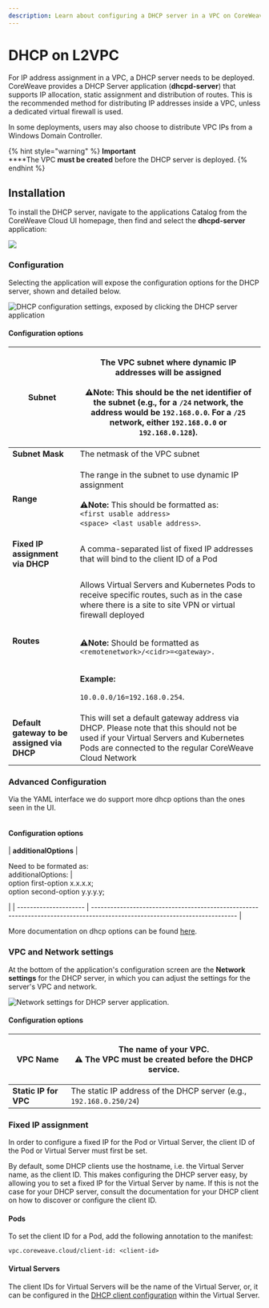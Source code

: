 ```yaml
---
description: Learn about configuring a DHCP server in a VPC on CoreWeave.
---
```


# DHCP on L2VPC

For IP address assignment in a VPC, a DHCP server needs to be deployed. CoreWeave provides a DHCP Server application (**dhcpd-server**) that supports IP allocation, static assignment and distribution of routes. This is the recommended method for distributing IP addresses inside a VPC, unless a dedicated virtual firewall is used.

In some deployments, users may also choose to distribute VPC IPs from a Windows Domain Controller.

{% hint style="warning" %}
**Important**\
****The VPC **must be created** before the DHCP server is deployed.
{% endhint %}

## Installation

To install the DHCP server, navigate to the applications Catalog from the CoreWeave Cloud UI homepage, then find and select the **dhcpd-server** application:

![](<../../../.gitbook/assets/dhcp (1).png>)

### Configuration

Selecting the application will expose the configuration options for the DHCP server, shown and detailed below.

![DHCP configuration settings, exposed by clicking the DHCP server application](<../../../.gitbook/assets/image (15) (1).png>)

#### Configuration options

| **Subnet**                                  | <p>The VPC subnet where dynamic IP addresses will be assigned<br><br><span data-gb-custom-inline data-tag="emoji" data-code="26a0">⚠</span><strong>Note:</strong> This should be the net identifier of the subnet (e.g., for a <code>/24</code> network, the address would be <code>192.168.0.0</code>. For a <code>/25</code> network, either <code>192.168.0.0</code> or <code>192.168.0.128</code>).</p>                                                      |
| ------------------------------------------- | ---------------------------------------------------------------------------------------------------------------------------------------------------------------------------------------------------------------------------------------------------------------------------------------------------------------------------------------------------------------------------------------------------------------------------------------------------------------- |
| **Subnet Mask**                             | The netmask of the VPC subnet                                                                                                                                                                                                                                                                                                                                                                                                                                    |
| **Range**                                   | <p>The range in the subnet to use dynamic IP assignment<br><br><span data-gb-custom-inline data-tag="emoji" data-code="26a0">⚠</span><strong>Note:</strong> This should be formatted as:<br><code>&#x3C;first usable address> &#x3C;space> &#x3C;last usable address></code>.</p>                                                                                                                                                                                |
| **Fixed IP assignment via DHCP**            | A comma-separated list of fixed IP addresses that will bind to the client ID of a Pod                                                                                                                                                                                                                                                                                                                                                                            |
| **Routes**                                  | <p>Allows Virtual Servers and Kubernetes Pods to receive specific routes, such as in the case where there is a site to site VPN or virtual firewall deployed</p><p><br><span data-gb-custom-inline data-tag="emoji" data-code="26a0">⚠</span><strong>Note:</strong> Should be formatted as <code>&#x3C;remotenetwork>/&#x3C;cidr>=&#x3C;gateway>.</code> </p><p><strong></strong><br><strong>Example:</strong></p><p><code>10.0.0.0/16=192.168.0.254</code>.</p> |
| **Default gateway to be assigned via DHCP** | This will set a default gateway address via DHCP. Please note that this should not be used if your Virtual Servers and Kubernetes Pods are connected to the regular CoreWeave Cloud Network                                                                                                                                                                                                                                                                      |

### Advanced Configuration

Via the YAML interface we do support more dhcp options than the ones seen in the UI.

<figure><img src="../../../.gitbook/assets/options.png" alt=""><figcaption></figcaption></figure>

#### Configuration options

| **additionalOptions** | <p>Need to be formated as:<br>additionalOptions: |<br>  option first-option x.x.x.x;<br>  option second-option y.y.y.y;</p> |
| --------------------- | --------------------------------------------------------------------------------------------------------------------------- |

More documentation on dhcp options can be found [here](https://kb.isc.org/docs/isc-dhcp-44-manual-pages-dhcp-options#standard-dhcpv4-options).

### VPC and Network settings

At the bottom of the application's configuration screen are the **Network settings** for the DHCP server, in which you can adjust the settings for the server's VPC and network.

![Network settings for DHCP server application.](<../../../.gitbook/assets/image (14) (3).png>)

#### Configuration options

| **VPC Name**          | <p>The name of your VPC. <br><span data-gb-custom-inline data-tag="emoji" data-code="26a0">⚠</span> The VPC must be created <strong>before the DHCP service.</strong></p> |
| --------------------- | ------------------------------------------------------------------------------------------------------------------------------------------------------------------------- |
| **Static IP for VPC** | The static IP address of the DHCP server (e.g., `192.168.0.250/24`)                                                                                                       |

### Fixed IP assignment

In order to configure a fixed IP for the Pod or Virtual Server, the client ID of the Pod or Virtual Server must first be set.

By default, some DHCP clients use the hostname, i.e. the Virtual Server name, as the client ID. This makes configuring the DHCP server easy, by allowing you to set a fixed IP for the Virtual Server by name. If this is not the case for your DHCP server, consult the documentation for your DHCP client on how to discover or configure the client ID.

#### Pods

To set the client ID for a Pod, add the following annotation to the manifest:

```
vpc.coreweave.cloud/client-id: <client-id>
```

#### Virtual Servers

The client IDs for Virtual Servers will be the name of the Virtual Server, or, it can be configured in the [DHCP client configuration](dhcp-on-l2vpc.md) within the Virtual Server.
